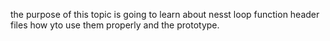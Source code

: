 the purpose of this topic is going to learn about nesst loop function  header files how
yto use them properly and the prototype.
